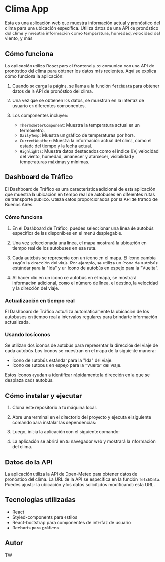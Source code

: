 # Clima App

Esta es una aplicación web que muestra información actual y pronóstico del clima para una ubicación específica. Utiliza datos de una API de pronóstico del clima y muestra información como temperatura, humedad, velocidad del viento, y más.

## Cómo funciona

La aplicación utiliza React para el frontend y se comunica con una API de pronóstico del clima para obtener los datos más recientes. Aquí se explica cómo funciona la aplicación:

1. Cuando se carga la página, se llama a la función `fetchData` para obtener datos de la API de pronóstico del clima.

2. Una vez que se obtienen los datos, se muestran en la interfaz de usuario en diferentes componentes.

3. Los componentes incluyen:

   - `ThermometerComponent`: Muestra la temperatura actual en un termómetro.
   - `DailyTemp`: Muestra un gráfico de temperaturas por hora.
   - `CurrentWeather`: Muestra la información actual del clima, como el estado del tiempo y la fecha actual.
   - `Highlights`: Muestra datos destacados como el índice UV, velocidad del viento, humedad, amanecer y atardecer, visibilidad y temperaturas máximas y mínimas.



## Dashboard de Tráfico

El Dashboard de Tráfico es una característica adicional de esta aplicación que muestra la ubicación en tiempo real de autobuses en diferentes rutas de transporte público. Utiliza datos proporcionados por la API de tráfico de Buenos Aires.

### Cómo funciona

1. En el Dashboard de Tráfico, puedes seleccionar una línea de autobús específica de las disponibles en el menú desplegable.

2. Una vez seleccionada una línea, el mapa mostrará la ubicación en tiempo real de los autobuses en esa ruta.

3. Cada autobús se representa con un ícono en el mapa. El ícono cambia según la dirección del viaje. Por ejemplo, se utiliza un ícono de autobús estándar para la "Ida" y un ícono de autobús en espejo para la "Vuelta".

4. Al hacer clic en un ícono de autobús en el mapa, se mostrará información adicional, como el número de línea, el destino, la velocidad y la dirección del viaje.

### Actualización en tiempo real

El Dashboard de Tráfico actualiza automáticamente la ubicación de los autobuses en tiempo real a intervalos regulares para brindarte información actualizada.

### Usando los íconos

Se utilizan dos íconos de autobús para representar la dirección del viaje de cada autobús. Los íconos se muestran en el mapa de la siguiente manera:

- Ícono de autobús estándar para la "Ida" del viaje.
- Ícono de autobús en espejo para la "Vuelta" del viaje.

Estos íconos ayudan a identificar rápidamente la dirección en la que se desplaza cada autobús.


## Cómo instalar y ejecutar

1. Clona este repositorio a tu máquina local.

2. Abre una terminal en el directorio del proyecto y ejecuta el siguiente comando para instalar las dependencias:

3. Luego, inicia la aplicación con el siguiente comando:

4. La aplicación se abrirá en tu navegador web y mostrará la información del clima.

## Datos de la API

La aplicación utiliza la API de Open-Meteo para obtener datos de pronóstico del clima. La URL de la API se especifica en la función `fetchData`. Puedes ajustar la ubicación y los datos solicitados modificando esta URL.

## Tecnologías utilizadas

- React
- Styled-components para estilos
- React-bootstrap para componentes de interfaz de usuario
- Recharts para gráficos

## Autor

TW
